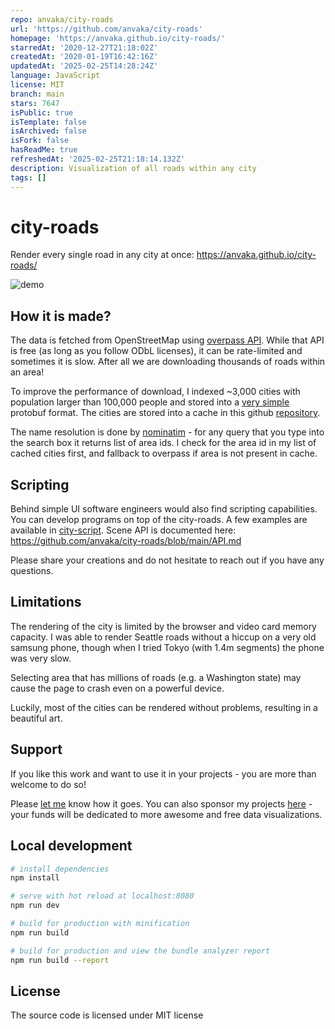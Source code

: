 ```yaml
---
repo: anvaka/city-roads
url: 'https://github.com/anvaka/city-roads'
homepage: 'https://anvaka.github.io/city-roads/'
starredAt: '2020-12-27T21:18:02Z'
createdAt: '2020-01-19T16:42:16Z'
updatedAt: '2025-02-25T14:28:24Z'
language: JavaScript
license: MIT
branch: main
stars: 7647
isPublic: true
isTemplate: false
isArchived: false
isFork: false
hasReadMe: true
refreshedAt: '2025-02-25T21:18:14.132Z'
description: Visualization of all roads within any city
tags: []
---
```


# city-roads

Render every single road in any city at once: https://anvaka.github.io/city-roads/

![demo](https://i.imgur.com/6bFhX3e.png)

## How it is made?

The data is fetched from OpenStreetMap using [overpass API](http://overpass-turbo.eu/). While that API
is free (as long as you follow ODbL licenses), it can be rate-limited and sometimes it is slow. After all
we are downloading thousands of roads within an area!

To improve the performance of download, I indexed ~3,000 cities with population larger than 100,000 people and
stored into a [very simple](https://github.com/anvaka/index-large-cities/blob/master/proto/place.proto) protobuf format. The cities are stored into a cache in this github [repository](https://github.com/anvaka/index-large-cities).

The name resolution is done by [nominatim](https://nominatim.openstreetmap.org/) - for any query that you type
into the search box it returns list of area ids. I check for the area id in my list of cached cities first,
and fallback to overpass if area is not present in cache.

## Scripting

Behind simple UI software engineers would also find scripting capabilities. You can develop programs on top
of the city-roads. A few examples are available in [city-script](https://github.com/anvaka/city-script). Scene
API is documented here: https://github.com/anvaka/city-roads/blob/main/API.md

Please share your creations and do not hesitate to reach out if you have any questions.

## Limitations

The rendering of the city is limited by the browser and video card memory capacity. I was able to render Seattle
roads without a hiccup on a very old samsung phone, though when I tried Tokyo (with 1.4m segments) the phone
was very slow.

Selecting area that has millions of roads (e.g. a Washington state) may cause the page to crash even on a
powerful device.

Luckily, most of the cities can be rendered without problems, resulting in a beautiful art.

## Support

If you like this work and want to use it in your projects - you are more than welcome to do so!

Please [let me](https://twitter.com/anvaka) know how it goes. You can also sponsor my projects [here](https://github.com/sponsors/anvaka) - your funds will be dedicated to more awesome and free data visualizations.

## Local development

``` bash
# install dependencies
npm install

# serve with hot reload at localhost:8080
npm run dev

# build for production with minification
npm run build

# build for production and view the bundle analyzer report
npm run build --report
```

## License

The source code is licensed under MIT license
